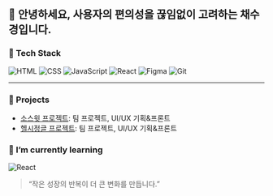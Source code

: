 ## 👋 안녕하세요, 사용자의 편의성을 끊임없이 고려하는 채수경입니다.

### 🔧 Tech Stack
![HTML](https://img.shields.io/badge/HTML5-E34F26?style=flat-square&logo=html5&logoColor=white)
![CSS](https://img.shields.io/badge/CSS3-1572B6?style=flat-square&logo=css3&logoColor=white)
![JavaScript](https://img.shields.io/badge/JavaScript-F7DF1E?style=flat-square&logo=javascript&logoColor=black)
![React](https://img.shields.io/badge/React-61DAFB?style=flat-square&logo=react&logoColor=black)
![Figma](https://img.shields.io/badge/Figma-F24E1E?style=flat-square&logo=figma&logoColor=white)
![Git](https://img.shields.io/badge/Git-F05032?style=flat-square&logo=git&logoColor=white)

---

### 📌 Projects
- [소스윗 프로젝트](https://github.com/dnwls6102/SoSweet): 팀 프로젝트, UI/UX 기획&프론트
- [헬시정글 프로젝트](https://github.com/goplayzig/HealthJungle): 팀 프로젝트, UI/UX 기획&프론트


### 🌱 I’m currently learning
![React](https://img.shields.io/badge/React-61DAFB?style=flat-square&logo=react&logoColor=black)



> “작은 성장의 반복이 더 큰 변화를 만듭니다.”

